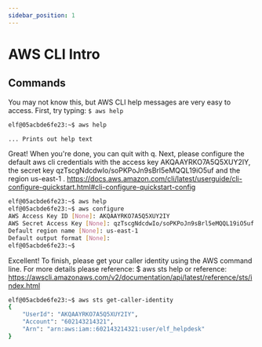 ```yaml
---
sidebar_position: 1
---
```


# AWS CLI Intro

## Commands

You may not know this, but AWS CLI help messages are very easy to access. First, try typing: ```$ aws help```

```bash
elf@05acbde6fe23:~$ aws help

... Prints out help text
```

Great! When you're done, you can quit with q.
Next, please configure the default aws cli credentials with the access key AKQAAYRKO7A5Q5XUY2IY, the secret key qzTscgNdcdwIo/soPKPoJn9sBrl5eMQQL19iO5uf and the region us-east-1 .
https://docs.aws.amazon.com/cli/latest/userguide/cli-configure-quickstart.html#cli-configure-quickstart-config

```bash
elf@05acbde6fe23:~$ aws help
elf@05acbde6fe23:~$ aws configure
AWS Access Key ID [None]: AKQAAYRKO7A5Q5XUY2IY 
AWS Secret Access Key [None]: qzTscgNdcdwIo/soPKPoJn9sBrl5eMQQL19iO5uf
Default region name [None]: us-east-1
Default output format [None]: 
elf@05acbde6fe23:~$ 
```

Excellent! To finish, please get your caller identity using the AWS command line. For more details please reference:
$ aws sts help
or reference:
https://awscli.amazonaws.com/v2/documentation/api/latest/reference/sts/index.html

```bash
elf@05acbde6fe23:~$ aws sts get-caller-identity
{
    "UserId": "AKQAAYRKO7A5Q5XUY2IY",
    "Account": "602143214321",
    "Arn": "arn:aws:iam::602143214321:user/elf_helpdesk"
}
```

